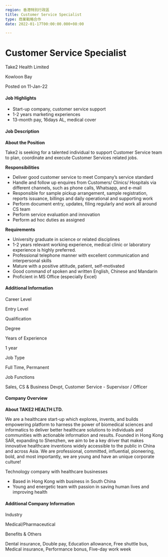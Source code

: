 ```yaml
---
region: 香港特別行政區
title: Customer Service Specialist
type: 商業戰略合作
date: 2022-01-17T00:00:00.000+08:00

---
```

# Customer Service Specialist

Take2 Health Limited

Kowloon Bay

Posted on 11-Jan-22

#### Job Highlights

* Start-up company, customer service support
* 1-2 years marketing experiences
* 13-month pay, 16days AL, medical cover

#### Job Description

**About the Position**

Take2 is seeking for a talented individual to support Customer Service team to plan, coordinate and execute Customer Services related jobs.

**Responsibilities**

* Deliver good customer service to meet Company’s service standard
* Handle and follow up enquires from Customers/ Clinics/ Hospitals via different channels, such as phone calls, Whatsapp, and e-mail
* Responsible for sample pickup arrangement, sample registration, reports issuance, billings and daily operational and supporting work
* Perform document entry, updates, filing regularly and work all around CS team
* Perform service evaluation and innovation
* Perform ad hoc duties as assigned

**Requirements**

* University graduate in science or related disciplines
* 1-2 years relevant working experience, medical clinic or laboratory experience is highly preferred.
* Professional telephone manner with excellent communication and interpersonal skills
* Mature with a positive attitude, patient, self-motivated
* Good command of spoken and written English, Chinese and Mandarin
* Proficient in MS Office (especially Excel)

#### Additional Information

Career Level

Entry Level

Qualification

Degree

Years of Experience

1 year

Job Type

Full Time, Permanent

Job Functions

Sales, CS & Business Devpt, Customer Service - Supervisor / Officer

#### Company Overview

**About TAKE2 HEALTH LTD.**

We are a healthcare start-up which explores, invents, and builds empowering platform to harness the power of biomedical sciences and informatics to deliver better healthcare solutions to individuals and communities with actionable information and results. Founded in Hong Kong SAR, expanding to Shenzhen, we aim to be a key driver that makes innovative healthcare inventions widely accessible to the public in China and across Asia. We are professional, committed, influential, pioneering, bold, and most importantly, we are young and have an unique corporate culture!

Technology company with healthcare businesses

* Based in Hong Kong with business in South China
* Young and energetic team with passion in saving human lives and improving health

#### Additional Company Information

Industry

Medical/Pharmaceutical

Benefits & Others

Dental insurance, Double pay, Education allowance, Free shuttle bus, Medical insurance, Performance bonus, Five-day work week
